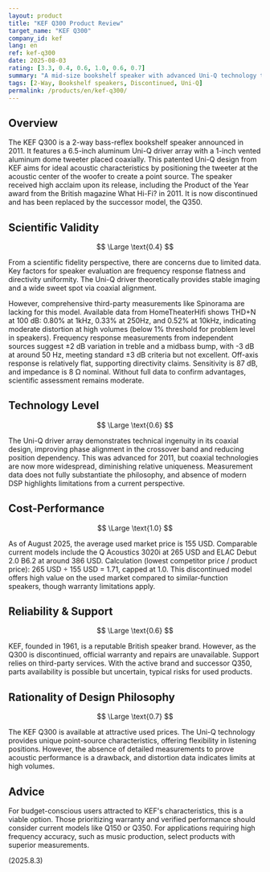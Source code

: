 ```yaml
---
layout: product
title: "KEF Q300 Product Review"
target_name: "KEF Q300"
company_id: kef
lang: en
ref: kef-q300
date: 2025-08-03
rating: [3.3, 0.4, 0.6, 1.0, 0.6, 0.7]
summary: "A mid-size bookshelf speaker with advanced Uni-Q technology that shows good theoretical promise, but limited objective measurement data raises questions about its performance."
tags: [2-Way, Bookshelf speakers, Discontinued, Uni-Q]
permalink: /products/en/kef-q300/
---
```

## Overview

The KEF Q300 is a 2-way bass-reflex bookshelf speaker announced in 2011. It features a 6.5-inch aluminum Uni-Q driver array with a 1-inch vented aluminum dome tweeter placed coaxially. This patented Uni-Q design from KEF aims for ideal acoustic characteristics by positioning the tweeter at the acoustic center of the woofer to create a point source. The speaker received high acclaim upon its release, including the Product of the Year award from the British magazine What Hi-Fi? in 2011. It is now discontinued and has been replaced by the successor model, the Q350.

## Scientific Validity

$$ \Large \text{0.4} $$

From a scientific fidelity perspective, there are concerns due to limited data. Key factors for speaker evaluation are frequency response flatness and directivity uniformity. The Uni-Q driver theoretically provides stable imaging and a wide sweet spot via coaxial alignment.

However, comprehensive third-party measurements like Spinorama are lacking for this model. Available data from HomeTheaterHifi shows THD+N at 100 dB: 0.80% at 1kHz, 0.33% at 250Hz, and 0.52% at 10kHz, indicating moderate distortion at high volumes (below 1% threshold for problem level in speakers). Frequency response measurements from independent sources suggest ±2 dB variation in treble and a midbass bump, with -3 dB at around 50 Hz, meeting standard ±3 dB criteria but not excellent. Off-axis response is relatively flat, supporting directivity claims. Sensitivity is 87 dB, and impedance is 8 Ω nominal. Without full data to confirm advantages, scientific assessment remains moderate.

## Technology Level

$$ \Large \text{0.6} $$

The Uni-Q driver array demonstrates technical ingenuity in its coaxial design, improving phase alignment in the crossover band and reducing position dependency. This was advanced for 2011, but coaxial technologies are now more widespread, diminishing relative uniqueness. Measurement data does not fully substantiate the philosophy, and absence of modern DSP highlights limitations from a current perspective.

## Cost-Performance

$$ \Large \text{1.0} $$

As of August 2025, the average used market price is 155 USD. Comparable current models include the Q Acoustics 3020i at 265 USD and ELAC Debut 2.0 B6.2 at around 386 USD. Calculation (lowest competitor price / product price): 265 USD ÷ 155 USD = 1.71, capped at 1.0. This discontinued model offers high value on the used market compared to similar-function speakers, though warranty limitations apply.

## Reliability & Support

$$ \Large \text{0.6} $$

KEF, founded in 1961, is a reputable British speaker brand. However, as the Q300 is discontinued, official warranty and repairs are unavailable. Support relies on third-party services. With the active brand and successor Q350, parts availability is possible but uncertain, typical risks for used products.

## Rationality of Design Philosophy

$$ \Large \text{0.7} $$

The KEF Q300 is available at attractive used prices. The Uni-Q technology provides unique point-source characteristics, offering flexibility in listening positions. However, the absence of detailed measurements to prove acoustic performance is a drawback, and distortion data indicates limits at high volumes.

## Advice

For budget-conscious users attracted to KEF's characteristics, this is a viable option. Those prioritizing warranty and verified performance should consider current models like Q150 or Q350. For applications requiring high frequency accuracy, such as music production, select products with superior measurements.

(2025.8.3)
